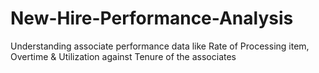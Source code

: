 # New-Hire-Performance-Analysis

Understanding associate performance data like Rate of Processing item, Overtime & Utilization against Tenure of the associates

